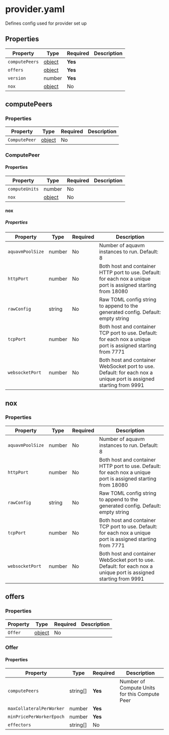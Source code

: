 # provider.yaml

Defines config used for provider set up

## Properties

| Property       | Type                    | Required | Description |
|----------------|-------------------------|----------|-------------|
| `computePeers` | [object](#computepeers) | **Yes**  |             |
| `offers`       | [object](#offers)       | **Yes**  |             |
| `version`      | number                  | **Yes**  |             |
| `nox`          | [object](#nox)          | No       |             |

## computePeers

### Properties

| Property      | Type                   | Required | Description |
|---------------|------------------------|----------|-------------|
| `ComputePeer` | [object](#computepeer) | No       |             |

### ComputePeer

#### Properties

| Property       | Type           | Required | Description |
|----------------|----------------|----------|-------------|
| `computeUnits` | number         | No       |             |
| `nox`          | [object](#nox) | No       |             |

#### nox

##### Properties

| Property         | Type   | Required | Description                                                                                                       |
|------------------|--------|----------|-------------------------------------------------------------------------------------------------------------------|
| `aquavmPoolSize` | number | No       | Number of aquavm instances to run. Default: 8                                                                     |
| `httpPort`       | number | No       | Both host and container HTTP port to use. Default: for each nox a unique port is assigned starting from 18080     |
| `rawConfig`      | string | No       | Raw TOML config string to append to the generated config. Default: empty string                                   |
| `tcpPort`        | number | No       | Both host and container TCP port to use. Default: for each nox a unique port is assigned starting from 7771       |
| `websocketPort`  | number | No       | Both host and container WebSocket port to use. Default: for each nox a unique port is assigned starting from 9991 |

## nox

### Properties

| Property         | Type   | Required | Description                                                                                                       |
|------------------|--------|----------|-------------------------------------------------------------------------------------------------------------------|
| `aquavmPoolSize` | number | No       | Number of aquavm instances to run. Default: 8                                                                     |
| `httpPort`       | number | No       | Both host and container HTTP port to use. Default: for each nox a unique port is assigned starting from 18080     |
| `rawConfig`      | string | No       | Raw TOML config string to append to the generated config. Default: empty string                                   |
| `tcpPort`        | number | No       | Both host and container TCP port to use. Default: for each nox a unique port is assigned starting from 7771       |
| `websocketPort`  | number | No       | Both host and container WebSocket port to use. Default: for each nox a unique port is assigned starting from 9991 |

## offers

### Properties

| Property | Type             | Required | Description |
|----------|------------------|----------|-------------|
| `Offer`  | [object](#offer) | No       |             |

### Offer

#### Properties

| Property                 | Type     | Required | Description                                   |
|--------------------------|----------|----------|-----------------------------------------------|
| `computePeers`           | string[] | **Yes**  | Number of Compute Units for this Compute Peer |
| `maxCollateralPerWorker` | number   | **Yes**  |                                               |
| `minPricePerWorkerEpoch` | number   | **Yes**  |                                               |
| `effectors`              | string[] | No       |                                               |


